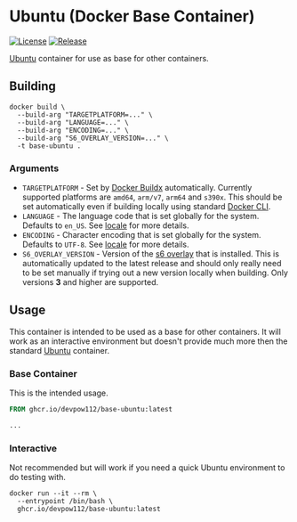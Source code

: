 # Ubuntu (Docker Base Container)

[![License][License]](LICENSE)
[![Release][Release Badge]][Release Workflow]

[Ubuntu] container for use as base for other containers.

## Building

```console
docker build \
  --build-arg "TARGETPLATFORM=..." \
  --build-arg "LANGUAGE=..." \
  --build-arg "ENCODING=..." \
  --build-arg "S6_OVERLAY_VERSION=..." \
  -t base-ubuntu .
```

### Arguments

- `TARGETPLATFORM` - Set by [Docker Buildx] automatically. Currently supported
  platforms are `amd64`, `arm/v7`, `arm64` and `s390x`. This should be set
  automatically even if building locally using standard [Docker CLI].
- `LANGUAGE` - The language code that is set globally for the system. Defaults
  to `en_US`. See [locale] for more details.
- `ENCODING` - Character encoding that is set globally for the system. Defaults
  to `UTF-8`. See [locale] for more details.
- `S6_OVERLAY_VERSION` - Version of the [s6 overlay] that is installed. This is
  automatically updated to the latest release and should only really need to be
  set manually if trying out a new version locally when building. Only versions
  **3** and higher are supported.

## Usage

This container is intended to be used as a base for other containers. It will
work as an interactive environment but doesn't provide much more then the
standard [Ubuntu][Ubuntu Container] container.

### Base Container

This is the intended usage.

```dockerfile
FROM ghcr.io/devpow112/base-ubuntu:latest

...
```

### Interactive

Not recommended but will work if you need a quick Ubuntu environment to do
testing with.

```console
docker run --it --rm \
  --entrypoint /bin/bash \
  ghcr.io/devpow112/base-ubuntu:latest
```

<!-- links -->
[License]: https://img.shields.io/github/license/devpow112/docker-base-ubuntu?label=License
[Release Badge]: https://github.com/devpow112/docker-base-ubuntu/actions/workflows/release.yml/badge.svg?branch=main
[Release Workflow]: https://github.com/devpow112/docker-base-ubuntu/actions/workflows/release.yml?query=branch%3Amain
[Ubuntu]: https://ubuntu.com
[Docker Buildx]: https://docs.docker.com/buildx/working-with-buildx
[Docker CLI]: https://docs.docker.com/engine/reference/commandline/build
[locale]: https://manpages.ubuntu.com/manpages/jammy/man1/locale.1.html
[s6 overlay]: https://github.com/just-containers/s6-overlay
[Ubuntu Container]: https://hub.docker.com/_/ubuntu
